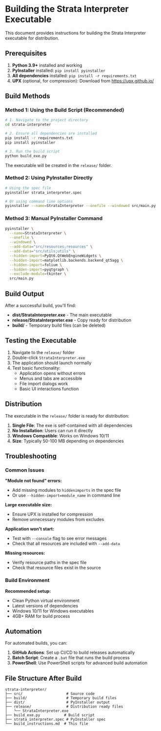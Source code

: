 # Building the Strata Interpreter Executable

This document provides instructions for building the Strata Interpreter executable for distribution.

## Prerequisites

1. **Python 3.9+** installed and working
2. **PyInstaller** installed: `pip install pyinstaller`
3. **All dependencies** installed: `pip install -r requirements.txt`
4. **UPX** (optional, for compression): Download from https://upx.github.io/

## Build Methods

### Method 1: Using the Build Script (Recommended)

```bash
# 1. Navigate to the project directory
cd strata-interpreter

# 2. Ensure all dependencies are installed
pip install -r requirements.txt
pip install pyinstaller

# 3. Run the build script
python build_exe.py
```

The executable will be created in the `release/` folder.

### Method 2: Using PyInstaller Directly

```bash
# Using the spec file
pyinstaller strata_interpreter.spec

# Or using command line options
pyinstaller --name=StrataInterpreter --onefile --windowed src/main.py
```

### Method 3: Manual PyInstaller Command

```bash
pyinstaller \
  --name=StrataInterpreter \
  --onefile \
  --windowed \
  --add-data="src/resources;resources" \
  --add-data="src/utils;utils" \
  --hidden-import=PyQt6.QtWebEngineWidgets \
  --hidden-import=matplotlib.backends.backend_qt5agg \
  --hidden-import=folium \
  --hidden-import=pyqtgraph \
  --exclude-module=tkinter \
  src/main.py
```

## Build Output

After a successful build, you'll find:

- **dist/StrataInterpreter.exe** - The main executable
- **release/StrataInterpreter.exe** - Copy ready for distribution
- **build/** - Temporary build files (can be deleted)

## Testing the Executable

1. Navigate to the `release/` folder
2. Double-click `StrataInterpreter.exe`
3. The application should launch normally
4. Test basic functionality:
   - Application opens without errors
   - Menus and tabs are accessible
   - File import dialogs work
   - Basic UI interactions function

## Distribution

The executable in the `release/` folder is ready for distribution:

1. **Single File**: The exe is self-contained with all dependencies
2. **No Installation**: Users can run it directly
3. **Windows Compatible**: Works on Windows 10/11
4. **Size**: Typically 50-100 MB depending on dependencies

## Troubleshooting

### Common Issues

**"Module not found" errors:**
- Add missing modules to `hiddenimports` in the spec file
- Or use `--hidden-import=module_name` in command line

**Large executable size:**
- Ensure UPX is installed for compression
- Remove unnecessary modules from excludes

**Application won't start:**
- Test with `--console` flag to see error messages
- Check that all resources are included with `--add-data`

**Missing resources:**
- Verify resource paths in the spec file
- Check that resource files exist in the source

### Build Environment

**Recommended setup:**
- Clean Python virtual environment
- Latest versions of dependencies
- Windows 10/11 for Windows executables
- 4GB+ RAM for build process

## Automation

For automated builds, you can:

1. **GitHub Actions**: Set up CI/CD to build releases automatically
2. **Batch Script**: Create a `.bat` file that runs the build process
3. **PowerShell**: Use PowerShell scripts for advanced build automation

## File Structure After Build

```
strata-interpreter/
├── src/                    # Source code
├── build/                  # Temporary build files
├── dist/                   # PyInstaller output
├── release/                # Distribution ready files
│   └── StrataInterpreter.exe
├── build_exe.py           # Build script
├── strata_interpreter.spec # PyInstaller spec
└── build_instructions.md  # This file
```